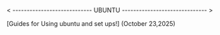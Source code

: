 < ---------------------------- UBUNTU ------------------------------ >

[Guides for Using ubuntu and set ups!] (October 23,2025)
